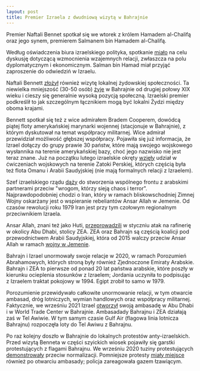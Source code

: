 ```yaml
---
layout: post
title: Premier Izraela z dwudniową wizytą w Bahrajnie
---
```

Premier Naftali Bennet spotkał się we wtorek z królem Hamadem al-Chalifą oraz jego synem, premierem Salmanem bin Hamadem al-Chalifą. 

Według oświadczenia biura izraelskiego polityka, spotkanie [miało](https://www.aljazeera.com/news/2022/2/14/israeli-prime-minister-lands-in-bahrain-in-first) na celu dyskusję dotyczącą wzmocnienia wzajemnych relacji, zwłaszcza na polu dyplomatycznym i ekonomicznym. Salman bin Hamad miał przyjąć zaproszenie do odwiedziń w Izraelu.

Naftali Bennett [złożył](https://www.thenationalnews.com/gulf-news/bahrain/2022/02/15/israel-pm-naftali-bennett-to-meet-bahrain-king-on-landmark-visit/) również wizytę lokalnej żydowskiej społeczności. Ta niewielka mniejszość (30-50 osób) [żyje](https://twitter.com/arabizmy/status/1488265233198383104) w Bahrajnie od drugiej połowy XIX wieku i cieszy się generalnie wysoką pozycją społeczną. Izraelski premier podkreślił to jak szczególnym łącznikiem mogą być lokalni Żydzi między oboma krajami. 

Bennett spotkał się też z wice admirałem Bradem Cooperem, dowódcą piątej floty amerykańskiej marynarki wojennej (stacjonuje w Bahrajnie), z którym dyskutował na temat współpracy militarnej. Wice admirał przewidział możliwość głębszej współpracy. Pojawiła się już informacja, że Izrael dołączy do grupy prawie 30 państw, które mają swojego wojskowego wysłannika na terenie amerykańskiej bazy, choć jego nazwisko nie jest teraz znane. Już na początku lutego izraelskie okręty [wzięły](https://abcnews.go.com/International/wireStory/israel-pm-meets-bahrain-crown-prince-push-tighten-82899415) udział w ćwiczeniach wojskowych na terenie Zatoki Perskiej, których częścią była też flota Omanu i Arabii Saudyjskiej (nie mają formalnych relacji z Izraelem). 

Szef izraelskiego rządu [dąży](https://www.reuters.com/world/middle-east/israel-seeks-new-regional-bloc-with-arab-partners-bennett-says-bahrain-2022-02-15/) do stworzenia wspólnego frontu z arabskimi partnerami przeciw "wrogom, którzy sieją chaos i terror". Najprawdopodobniej chodzi o Iran, który w ramach bliskowschodniej Zimnej Wojny oskarżany jest o wspieranie rebeliantów Ansar Allah w Jemenie. Od czasów rewolucji roku 1979 Iran jest przy tym czołowym regionalnym przeciwnikiem Izraela. 

Ansar Allah, znani też jako Huti, [przeprowadzili](https://www.aljazeera.com/news/2022/2/3/timeline-uae-drone-missile-attacks-houthis-yemen) w styczniu atak na rafinerię w okolicy Abu Dhabi, stolicy ZEA. ZEA oraz Bahrajn są częścią koalicji pod przewodnictwem Arabii Saudyjskiej, która od 2015 walczy przeciw Ansar Allah w ramach [wojny w Jemenie](https://www.bbc.com/news/world-middle-east-29319423). 

Bahrajn i Izrael unormowały swoje relacje w 2020, w ramach Porozumień Abrahamowych, których stroną były również Zjednoczone Emiraty Arabskie. Bahrajn i ZEA to pierwsze od ponad 20 lat państwa arabskie, które poszły w kierunku ocieplenia stosunków z Izraelem; Jordania uczyniła to podpisując z Izraelem traktat pokojowy w 1994. Egipt zrobił to samo w 1979.

Porozumienie przewidywało całkowite unormowanie relacji, w tym otwarcie ambasad, dróg lotniczych, wymian handlowych oraz współpracy militarnej. Faktycznie, we wrześniu 2021 Izrael [otworzył](https://www.timesofisrael.com/lapid-inaugurates-israeli-embassy-in-bahrain/) swoją ambasadę w Abu Dhabi i  w World Trade Center w Bahrajnie. Ambasadady Bahrajnu i ZEA działają zaś w Tel Awiwie. W tym samym czasie Gulf Air (flagowa linia lotnicza Bahrajnu) rozpoczęła loty do Tel Awiwu z Bahrajnu. 

Po raz kolejny doszło w Bahrajnie do lokalnych protestów anty-izraelskich. Przed wizytą Benneta w części szyickich wiosek pojawiły się garstki protestujących z flagami Bahrajnu. We wrześniu 2020 tuziny protestujących [demonstrowały](https://www.timesofisrael.com/bahrainis-protest-us-sponsored-israel-normalization-deal/) przeciw normalizacji. Pomniejsze protesty [miały miejsce](https://www.france24.com/en/live-news/20211001-protests-in-bahrain-over-new-israeli-embassy) również po otwarciu ambasady; policja zareagowała gazem łzawiącym.
